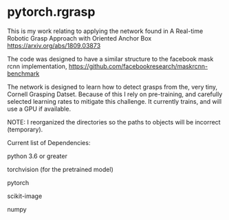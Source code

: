 # pytorch.rgrasp

This is my work relating to applying the network found in
A Real-time Robotic Grasp Approach with Oriented Anchor Box
https://arxiv.org/abs/1809.03873

The code was designed to have a similar structure to the
facebook mask rcnn implementation,
https://github.com/facebookresearch/maskrcnn-benchmark

The network is designed to learn how to detect grasps from
the, very tiny, Cornell Grasping Datset. Because of this
I rely on pre-training, and carefully selected learning
rates to mitigate this challenge. It currently trains,
and will use a GPU if available.

NOTE: I reorganized the directories so the paths to
objects will be incorrect (temporary).

Current list of Dependencies:

python 3.6 or greater

torchvision (for the pretrained model)

pytorch

scikit-image

numpy
